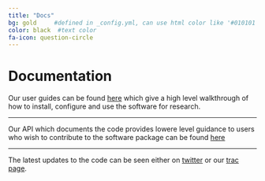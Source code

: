 ```yaml
---
title: "Docs"
bg: gold     #defined in _config.yml, can use html color like '#010101'
color: black  #text color
fa-icon: question-circle
---
```


# Documentation

Our user guides can be found [here](http://www.geos.ed.ac.uk/~smudd/LSDTT_docs/html/index.html) which give a high level walkthrough of how to 
install, configure and use the software for research.

****

Our API which documents the code provides lowere level guidance to users who wish to contribute 
to the software package can be found [here](http://www.geos.ed.ac.uk/~s0675405/LSD_Docs/index.html)


****

The latest updates to the code can be seen either on [twitter](https://twitter.com/LSDTopoToolbox) or our 
[trac page](https://sourced.ecdf.ed.ac.uk/projects/geos/LSD_devel/timeline).
